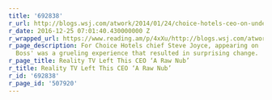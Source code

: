 ```yaml
---
title: '692838'
r_url: http://blogs.wsj.com/atwork/2014/01/24/choice-hotels-ceo-on-undercover-boss-it-was-terrible/
r_date: 2016-12-25 07:01:40.430000000 Z
r_wrapped_url: https://www.reading.am/p/4xXu/http://blogs.wsj.com/atwork/2014/01/24/choice-hotels-ceo-on-undercover-boss-it-was-terrible/
r_page_description: For Choice Hotels chief Steve Joyce, appearing on 'Undercover
  Boss' was a grueling experience that resulted in surprising change.
r_page_title: Reality TV Left This CEO ‘A Raw Nub’
r_title: Reality TV Left This CEO ‘A Raw Nub’
r_id: '692838'
r_page_id: '507920'
---
```


